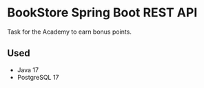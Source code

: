 # BookStore Spring Boot REST API

Task for the Academy to earn bonus points.

## Used
* Java 17
* PostgreSQL 17
